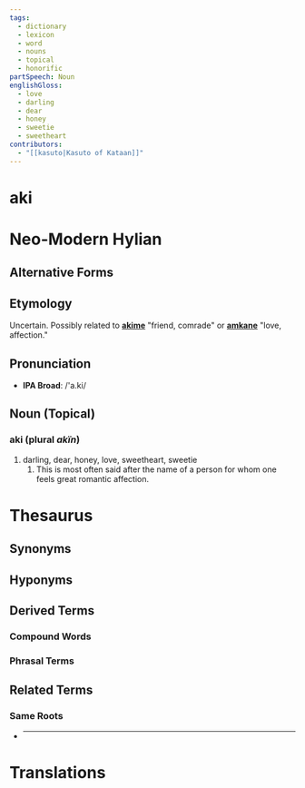 ```yaml
---
tags:
  - dictionary
  - lexicon
  - word
  - nouns
  - topical
  - honorific
partSpeech: Noun
englishGloss:
  - love
  - darling
  - dear
  - honey
  - sweetie
  - sweetheart
contributors:
  - "[[kasuto|Kasuto of Kataan]]"
---
```

# aki

# Neo-Modern Hylian
## Alternative Forms

## Etymology
Uncertain. Possibly related to [**akime**](lexicon/lexemes/a/akime) "friend, comrade" or [**amkane**](lexicon/lexemes/a/amkane) "love, affection."
## Pronunciation
- **IPA Broad**: /'a.ki/
## Noun (Topical)

### aki (plural *akïn*)
1. darling, dear, honey, love, sweetheart, sweetie
	1. This is most often said after the name of a person for whom one feels great romantic affection.

# Thesaurus
## Synonyms

## Hyponyms

## Derived Terms

### Compound Words
### Phrasal Terms

## Related Terms

### Same Roots
- ****

# Translations
